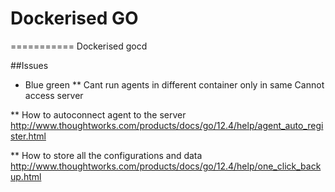 # Dockerised GO
===========
Dockerised gocd

##Issues

* Blue green
** Cant run agents in different container only in same
Cannot access server 

** How to autoconnect agent to the server 
  http://www.thoughtworks.com/products/docs/go/12.4/help/agent_auto_register.html

** How to store all the configurations and data
  http://www.thoughtworks.com/products/docs/go/12.4/help/one_click_backup.html

